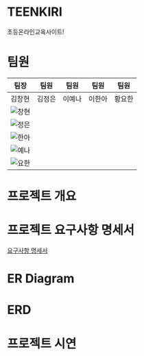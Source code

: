 # TEENKIRI
초등온라인교육사이트!

# 팀원

|팀장|팀원|팀원|팀원|팀원|
|------|---|---|---|---|
|김창현|김정은|이예나|이한아|황요한|
|![창현](https://github.com/user-attachments/assets/6cbde653-2dc2-41bc-967b-98c385ca0324) |
![정은](https://github.com/user-attachments/assets/39f023ed-c272-4218-b11c-c03c2c51ed5e) |
![한아](https://github.com/user-attachments/assets/29f30df2-465e-45e3-925a-c84bdb003a72) |
![예나](https://github.com/user-attachments/assets/50ca9133-e2ab-4d45-b4ee-200bc1f21f31) |
![요한](https://github.com/user-attachments/assets/f69d21a0-496b-46e3-b380-3443a905a791) |

# 프로젝트 개요

# 프로젝트 요구사항 명세서
[요구사항 명세서](https://docs.google.com/spreadsheets/d/120qVjj7PFPoHNYqx8IHpAQztUI7F3E29oSD8xP9Lv3Y/edit?pli=1&gid=0#gid=0)

# ER Diagram


# ERD


# 프로젝트 시연
